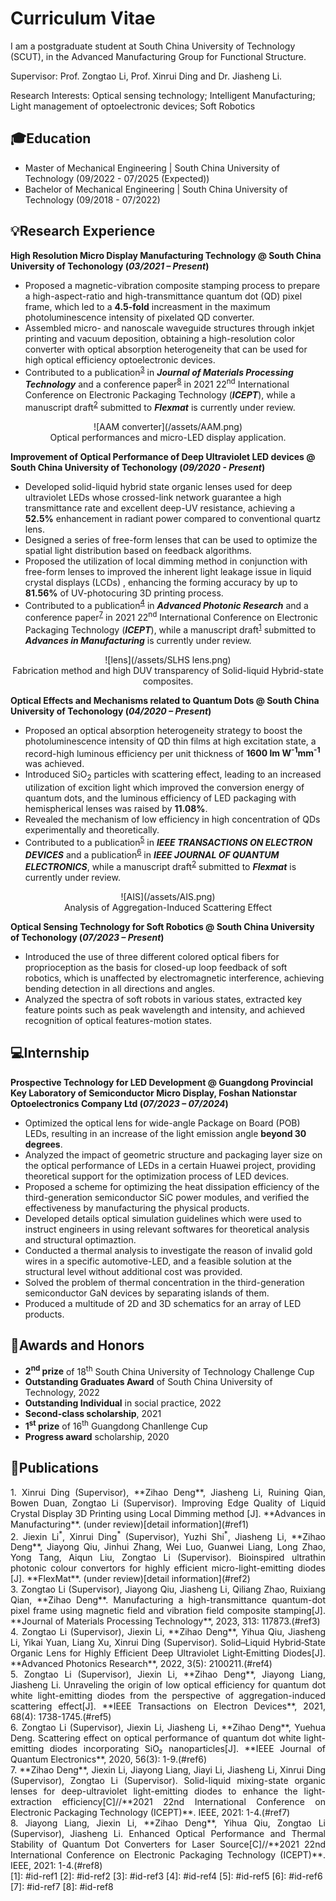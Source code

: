 # Curriculum Vitae

I am a postgraduate student at South China University of Technology (SCUT), in the Advanced Manufacturing Group for Functional Structure. 

Supervisor: Prof. Zongtao Li, Prof. Xinrui Ding and Dr. Jiasheng Li.

Research Interests: Optical sensing technology; Intelligent Manufacturing; Light management of optoelectronic devices; Soft Robotics

## 🎓Education							       		
  - Master of Mechanical Engineering	| South China University of Technology (09/2022 - 07/2025 (Expected))	 			        		
  - Bachelor of Mechanical Engineering  | South China University of Technology (09/2018 - 07/2022)

## 💡Research Experience
**High Resolution Micro Display Manufacturing Technology @ South China University of Techonology (_03/2021 – Present_)**
- Proposed a magnetic-vibration composite stamping process to prepare a high-aspect-ratio and high-transmittance quantum dot (QD) pixel frame, which led to a **4.5-fold** increasment in the maximum photoluminescence intensity of pixelated QD converter.
- Assembled micro- and nanoscale waveguide structures through inkjet printing and vacuum deposition, obtaining a high-resolution color converter with optical absorption heterogeneity that can be used for high optical efficiency optoelectronic devices.
- Contributed to a publication<sup>[3](#ref3)</sup> in **_Journal of Materials Processing Technology_** and a conference paper<sup>[8](#ref8)</sup> in 2021 22<sup>nd</sup> International Conference on Electronic Packaging Technology (**_ICEPT_**), while a manuscript draft<sup>[2](#ref2)</sup> submitted to **_Flexmat_** is currently under review.

<div style="text-align: center;">
![AAM converter](/assets/AAM.png)<br>
Optical performances and micro-LED display application.
</div>

**Improvement of Optical Performance of Deep Ultraviolet LED devices @ South China University of Techonology (_09/2020 - Present_)**
- Developed solid-liquid hybrid state organic lenses used for deep ultraviolet LEDs whose crossed-link network guarantee a high transmittance rate and excellent deep-UV resistance, achieving a **52.5%** enhancement in radiant power compared to conventional quartz lens.
- Designed a series of free-form lenses that can be used to optimize the spatial light distribution based on feedback algorithms.
- Proposed the utilization of local dimming method in conjunction with free-form lenses to improved the inherent light leakage issue in liquid crystal displays (LCDs) , enhancing the forming accuracy by up to **81.56%** of UV-photocuring 3D printing process.
- Contributed to a publication<sup>[4](#ref4)</sup> in **_Advanced Photonic Research_** and a conference paper<sup>[7](#ref7)</sup> in 2021 22<sup>nd</sup> International Conference on Electronic Packaging Technology (**_ICEPT_**), while a manuscript draft<sup>[1](#ref1)</sup> submitted to **_Advances in Manufacturing_** is currently under review.

<div style="text-align: center;">
![lens](/assets/SLHS lens.png)<br>
Fabrication method and high DUV transparency of Solid-liquid Hybrid-state composites.
</div>

**Optical Effects and Mechanisms related to Quantum Dots @ South China University of Techonology (_04/2020 – Present_)**
- Proposed an optical absorption heterogeneity strategy to boost the photoluminescence intensity of QD thin films at high excitation state, a record-high luminous efficiency per unit thickness of **1600 lm W<sup>-1</sup>mm<sup>-1</sup>** was achieved.
- Introduced SiO<sub>2</sub> particles with scattering effect, leading to an increased utilization of excition light which improved the conversion energy of quantum dots, and the luminous efficiency of LED packaging with hemispherical lenses was raised by **11.08%**.
- Revealed the mechanism of low efficiency in high concentration of QDs experimentally and theoretically.
- Contributed to a publication<sup>[5](#ref5)</sup> in **_IEEE TRANSACTIONS ON ELECTRON DEVICES_** and a publication<sup>[6](#ref6)</sup> in **_IEEE JOURNAL OF QUANTUM ELECTRONICS_**, while a manuscript draft<sup>[2](#ref2)</sup> submitted to **_Flexmat_** is currently under review.

<div style="text-align: center;">
![AIS](/assets/AIS.png)<br>
Analysis of Aggregation-Induced Scattering Effect 
</div>

**Optical Sensing Technology for Soft Robotics @ South China University of Techonology (_07/2023 – Present_)**
- Introduced the use of three different colored optical fibers for proprioception as the basis for closed-up loop feedback of soft robotics, which is unaffected by electromagnetic interference, achieving bending detection in all directions and angles.
- Analyzed the spectra of soft robots in various states, extracted key feature points such as peak wavelength and intensity, and achieved recognition of optical features-motion states.

## 💻Internship
**Prospective Technology for LED Development @ Guangdong Provincial Key Laboratory of Semiconductor Micro Display, Foshan Nationstar Optoelectronics Company Ltd (_07/2023 – 07/2024_)**
- Optimized the optical lens for wide-angle Package on Board (POB) LEDs, resulting in an increase of the light emission angle **beyond 30 degrees**.
- Analyzed the impact of geometric structure and packaging layer size on the optical performance of LEDs in a certain Huawei project, providing theoretical support for the optimization process of LED devices.
- Proposed a scheme for optimizing the heat dissipation efficiency of the third-generation semiconductor SiC power modules, and verified the effectiveness by manufacturing the physical products.
- Developed details optical simulation guidelines which were used to instruct engineers in using relevant softwares for theoretical analysis and structural optimaztion.
- Conducted a thermal analysis to investigate the reason of invalid gold wires in a specific automotive-LED, and a feasible solution at the structural level without additional cost was provided.
- Solved the problem of thermal concentration in the third-generation semiconductor GaN devices by separating islands of them.
- Produced a multitude of 2D and 3D schematics for an array of LED products.

## 🏅Awards and Honors
- **2<sup>nd</sup> prize** of 18<sup>th</sup> South China University of Technology Challenge Cup
- **Outstanding Graduates Award** of South China University of Technology, 2022
- **Outstanding Individual** in social practice, 2022
- **Second-class scholarship**, 2021
- **1<sup>st</sup> prize** of 16<sup>th</sup> Guangdong Chanllenge Cup
- **Progress award** scholarship, 2020

## 📝Publications
<div style="text-align: justify;">
1. Xinrui Ding (Supervisor), **Zihao Deng**, Jiasheng Li, Ruining Qian, Bowen Duan, Zongtao Li (Supervisor). Improving Edge Quality of Liquid Crystal Display 3D Printing using Local Dimming method [J]. **Advances in Manufacturing**. (under review)[detail information](#ref1)<br>
2. Jiexin Li<sup>*</sup>, Xinrui Ding<sup>*</sup> (Supervisor), Yuzhi Shi<sup>*</sup>, Jiasheng Li, **Zihao Deng**, Jiayong Qiu, Jinhui Zhang, Wei Luo, Guanwei Liang, Long Zhao, Yong Tang, Aiqun Liu, Zongtao Li (Supervisor). Bioinspired ultrathin photonic colour convertors for highly efficient micro-light-emitting diodes [J]. **FlexMat**. (under review)[detail information](#ref2)<br>
3. Zongtao Li (Supervisor), Jiayong Qiu, Jiasheng Li, Qiliang Zhao, Ruixiang Qian, **Zihao Deng**. Manufacturing a high-transmittance quantum-dot pixel frame using magnetic field and vibration field composite stamping[J]. **Journal of Materials Processing Technology**, 2023, 313: 117873.<https://doi.org/10.1016/j.jmatprotec.2023.117873>(#ref3)<br>
4. Zongtao Li (Supervisor), Jiexin Li, **Zihao Deng**, Yihua Qiu, Jiasheng Li, Yikai Yuan, Liang Xu, Xinrui Ding (Supervisor). Solid–Liquid Hybrid‐State Organic Lens for Highly Efficient Deep Ultraviolet Light‐Emitting Diodes[J]. **Advanced Photonics Research**, 2022, 3(5): 2100211.<https://doi.org/10.1002/adpr.202100211>(#ref4)<br>
5. Zongtao Li (Supervisor), Jiexin Li, **Zihao Deng**, Jiayong Liang, Jiasheng Li. Unraveling the origin of low optical efficiency for quantum dot white light-emitting diodes from the perspective of aggregation-induced scattering effect[J]. **IEEE Transactions on Electron Devices**, 2021, 68(4): 1738-1745.<https://doi.org.10.1109/TED.2021.3060698>(#ref5)<br>
6. Zongtao Li (Supervisor), Jiexin Li, Jiasheng Li, **Zihao Deng**, Yuehua Deng. Scattering effect on optical performance of quantum dot white light-emitting diodes incorporating SiO₂ nanoparticles[J]. **IEEE Journal of Quantum Electronics**, 2020, 56(3): 1-9.<https://doi.org.10.1109/JQE.2020.2986018>(#ref6)<br>
7. **Zihao Deng**, Jiexin Li, Jiayong Liang, Jiayi Li, Jiasheng Li, Xinrui Ding (Supervisor), Zongtao Li (Supervisor). Solid-liquid mixing-state organic lenses for deep-ultraviolet light-emitting diodes to enhance the light-extraction efficiency[C]//**2021 22nd International Conference on Electronic Packaging Technology (ICEPT)**. IEEE, 2021: 1-4.<https://doi.org.10.1109/ICEPT52650.2021.9568078>(#ref7)<br>
8. Jiayong Liang, Jiexin Li, **Zihao Deng**, Yihua Qiu, Zongtao Li (Supervisor), Jiasheng Li. Enhanced Optical Performance and Thermal Stability of Quantum Dot Converters for Laser Source[C]//**2021 22nd International Conference on Electronic Packaging Technology (ICEPT)**. IEEE, 2021: 1-4.<https://doi.org.10.1109/ICEPT52650.2021.9567922>(#ref8)<br>
</div>
[1]: #id-ref1
[2]: #id-ref2
[3]: #id-ref3
[4]: #id-ref4
[5]: #id-ref5
[6]: #id-ref6
[7]: #id-ref7
[8]: #id-ref8
